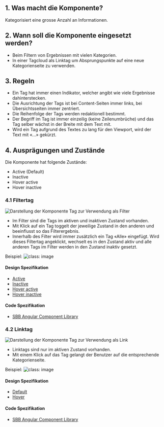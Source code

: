 ## 1. Was macht die Komponente?
Kategorisiert eine grosse Anzahl an Informationen.

## 2. Wann soll die Komponente eingesetzt werden? 
* Beim Filtern von Ergebnissen mit vielen Kategorien.
* In einer Tagcloud als Linktag um Absprungspunkte auf eine neue Kategorienseite zu verwenden.

## 3. Regeln
* Ein Tag hat immer einen Indikator, welcher angibt wie viele Ergebnisse dahinterstecken.
* Die Ausrichtung der Tags ist bei Content-Seiten immer links, bei Übersichtsseiten immer zentriert.
* Die Reihenfolge der Tags werden redaktionell bestimmt.
* Der Begriff im Tag ist immer einzeilig (keine Zeilenumbrüche) und das Tag selber wächst in der Breite mit dem Text mit.
* Wird ein Tag aufgrund des Textes zu lang für den Viewport, wird der Text mit «...» gekürzt.

## 4. Ausprägungen und Zustände 
Die Komponente hat folgende Zustände:
* Active (Default)
* Inactive
* Hover active
* Hover inactive

### 4.1 Filtertag
![Darstellung der Komponente Tag zur Verwendung als Filter](https://raw.githubusercontent.com/sbb-design-systems/sbb-design-system/master/website/components/tag/images/tag_filtertag.png 'class: image')
* Im Filter sind die Tags im aktiven und inaktiven Zustand vorhanden.
* Mit Klick auf ein Tag toggelt der jeweilige Zustand in den anderen und beeinflusst so das Filterergebnis.
* Innerhalb des Filter wird immer zusätzlich ein Tag «Alle» eingefügt. Wird dieses Filtertag angeklickt, wechselt es in den Zustand aktiv und alle anderen Tags im Filter werden in den Zustand inaktiv gesetzt.

Beispiel:
![](https://raw.githubusercontent.com/sbb-design-systems/sbb-design-system/master/website/components/tag/images/tag_filtertag_example.png 'class: image')

#### Design Spezifikation
* [Active](https://sbb.invisionapp.com/d/main#/console/15744722/327768741/inspect)
* [Inactive](https://sbb.invisionapp.com/d/main#/console/15744722/327768742/inspect)
* [Hover active](https://sbb.invisionapp.com/d/main#/console/15744722/390754605/inspect)
* [Hover inactive](https://sbb.invisionapp.com/d/main#/console/15744722/390754606/inspect)

#### Code Spezifikation
* [SBB Angular Component Library](https://sbb-angular.app.sbb.ch/latest/public/components/tag)

### 4.2 Linktag
![Darstellung der Komponente Tag zur Verwendung als Link](https://raw.githubusercontent.com/sbb-design-systems/sbb-design-system/master/website/components/tag/images/tag_linktag.png 'class: image')
* Linktags sind nur im aktiven Zustand vorhanden.
* Mit einem Klick auf das Tag gelangt der Benutzer auf die entsprechende Kategorienseite.

Beispiel:
![](https://raw.githubusercontent.com/sbb-design-systems/sbb-design-system/master/website/components/tag/images/tag_linktag_example.png 'class: image')

#### Design Spezifikation
* [Default](https://sbb.invisionapp.com/d/main#/console/15744722/327768743/inspect)
* [Hover](https://sbb.invisionapp.com/d/main#/console/15744722/390754607/inspect)

#### Code Spezifikation
* [SBB Angular Component Library](https://sbb-angular.app.sbb.ch/latest/public/components/tag)